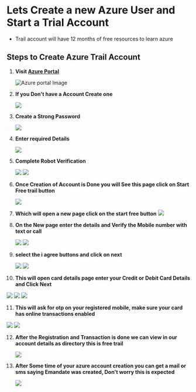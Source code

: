 # Lets Create a new Azure User and Start a Trial Account

- Trail account will have 12 months of free resources to learn azure

## Steps to Create Azure Trail Account

1. **Visit [Azure Portal](https://portal.azure.com)**

   ![Azure portal Image](./img/azure-account-creation-01.png)

2. **If you Don't have a Account Create one**

   ![](./img/azure-account-creation-02.png)

3. **Create a Strong Password**

   ![](./img/azure-account-creation-03.png)

4. **Enter required Details**

   ![](./img/azure-account-creation-04.png)

5. **Complete Robot Verification**

   ![](./img/azure-account-creation-05.png)
   ![](./img/azure-account-creation-06.png)

6. **Once Creation of Account is Done you will See this page click on Start Free trail button**

   ![](./img/azure-account-creation-07.png)

7. **Which will open a new page click on the start free button**
   ![](./img/azure-account-creation-08.png)
8. **On the New page enter the details and Verify the Mobile number with text or call**

   ![](./img/azure-account-creation-09.png)
   ![](./img/azure-account-creation-10.png)

9. **select the i agree buttons and click on next**

   ![](./img/azure-account-creation-11.png)
   ![](./img/azure-account-creation-12.png)

10. **This will open card details page enter your Credit or Debit Card Details and Click Next**

![](./img/azure-account-creation-13.png)
![](./img/azure-account-creation-14.png)
![](./img/azure-account-creation-15.png)

11. **This will ask for otp on your registered mobile, make sure your card has online transactions enabled**

![](./img/azure-account-creation-16.png)
![](./img/azure-account-creation-17.png)

12. **After the Registration and Transaction is done we can view in our account details as directory this is free trail**

    ![](./img/azure-account-creation-18.png)

13. **After Some time of your azure account creation you can get a mail or sms saying Emandate was created, Don't worry this is expected**

    ![](./img/azure-account-creation-19.jpg)
